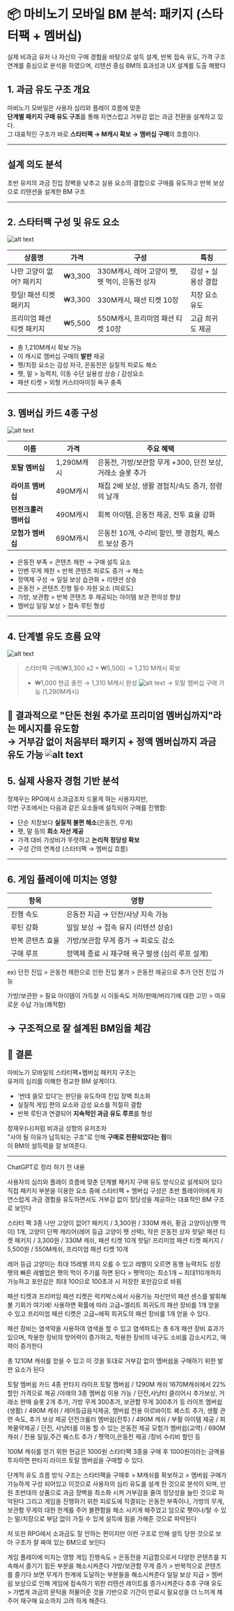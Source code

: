 # 📦 마비노기 모바일 BM 분석: 패키지 (스타터팩 + 멤버십)

실제 비과금 유저 나 자신의 구매 경험을 바탕으로 설득 설계, 반복 접속 유도, 가격 구조 연계를 중심으로 분석을 하였으며, 리텐션 중심 BM의 효과성과 UX 설계를 도출 해봤다

## 1. 과금 유도 구조 개요

마비노기 모바일은 사용자 심리와 플레이 흐름에 맞춘  
**단계별 패키지 구매 유도 구조**를 통해 자연스럽고 거부감 없는 과금 전환을 설계하고 있다.  
그 대표적인 구조가 바로 **스타터팩 → M캐시 확보 → 멤버십 구매**의 흐름이다.

---
## 설계 의도 분석
초반 유저의 과금 진입 장벽을 낮추고 실용 요소의 결합으로 구매를 유도하고 
반복 보상으로 리텐션을 설계한 BM 구조

---


## 2. 스타터팩 구성 및 유도 요소
![alt text](3.PNG.png)

| 상품명 | 가격 | 구성 | 특징 |
|--------|------|------|------|
| 나만 고양이 없어? 패키지 | ₩3,300 | 330M캐시, 레어 고양이 펫, 펫 먹이, 은동전 상자 | 감성 + 실용성 결합 |
| 핫딜! 패션 티켓 패키지 | ₩3,300 | 330M캐시, 패션 티켓 10장 | 치장 요소 유도 |
| 프리미엄 패션 티켓 패키지 | ₩5,500 | 550M캐시, 프리미엄 패션 티켓 10장 | 고급 희귀도 제공 |

- 총 1,210M캐시 확보 가능
- 이 캐시로 멤버십 구매의 **발판** 제공
- 펫/치장 요소는 감성 자극, 은동전은 실질적 피로도 해소
-  펫, 말 > 능력치, 이동 수단 실용성 상승 / 감성요소
- 패션 티켓 > 외형 커스터마이징 욕구 충족


---

## 3. 멤버십 카드 4종 구성
![alt text](4.PNG.png)

| 이름 | 가격 | 주요 혜택 |
|------|------|------------|
| **토탈 멤버십** | 1,290M캐시 | 은동전, 가방/보관함 무게 +300, 던전 보상, 거래소 슬롯 추가 |
| **라이프 멤버십** | 490M캐시 | 채집 2배 보상, 생활 경험치/속도 증가, 정령의 날개 |
| **던전크롤러 멤버십** | 490M캐시 | 회복 아이템, 은동전 제공, 전투 효율 강화 |
| **모험가 멤버십** | 690M캐시 | 은동전 10개, 수리비 할인, 펫 경험치, 퀘스트 보상 증가 |

- 은동전 부족 = 콘텐츠 제한 → 구매 설득 요소
- 인벤 무게 제한 = 반복 콘텐츠 피로도 증가 → 해소
- 정액제 구성 → 일일 보상 습관화 + 리텐션 상승
- 은동전 > 콘텐츠 진행 필수 자원 요소 (피로도)
- 가방, 보관함 > 반복 콘텐츠 후 제공되는 아이템 보관 편의성 향상
- 멤버십 일일 보상 > 접속 루틴 형성

---

## 4. 단계별 유도 흐름 요약

![alt text](<_- visual selection.png>)

> 스타터팩 구매(₩3,300 x2 + ₩5,500) → 1,210 M캐시 확보  
> + ₩1,000 현금 충전 → 1,310 M캐시 완성  ![alt text](2.PNG.png)
> → 토탈 멤버십 구매 가능 (1,290M캐시)

🎯 결과적으로 "단돈 천원 추가로 프리미엄 멤버십까지"라는 메시지를 유도함  
→ 거부감 없이 처음부터 **패키지 + 정액 멤버십**까지 과금 유도 가능
![alt text](1.PNG.png)
---

## 5. 실제 사용자 경험 기반 분석

정재우는 RPG에서 소과금조차 드물게 하는 사용자지만,  
이번 구조에서는 다음과 같은 요소들에 설득되어 구매를 진행함:

- 단순 치장보다 **실질적 불편 해소**(은동전, 무게)
- 펫, 말 등의 **희소 자산 제공**
- 가격 대비 가성비가 뚜렷하고 **논리적 정당성 확보**
- 구성 간의 연계성 (스타터팩 → 멤버십 흐름)

---

## 6. 게임 플레이에 미치는 영향

| 항목 | 영향 |
|------|------|
| 진행 속도 | 은동전 지급 → 던전/사냥 지속 가능 |
| 루틴 강화 | 일일 보상 → 접속 유지 (리텐션 상승) |
| 반복 콘텐츠 효율 | 가방/보관함 무게 증가 → 피로도 감소 |
| 구매 루프 | 정액제 종료 시 재구매 욕구 발생 (심리 루프 설계) |


ex)
던전 진입 > 은동전 제한으로 인한 진입 불가 > 은동전 제공으로 추가 던전 진입 가능

가방/보관한 > 필요 아이템이 가득찰 시 이동속도 저하/판매/버리기에 대한 고민 > 여유로운 수납 가능(쾌적함)

→ 구조적으로 잘 설계된 BM임을 체감
---

## 🧠 결론

마비노기 모바일의 스타터팩+멤버십 패키지 구조는  
유저의 심리를 이해한 정교한 BM 설계이다.

- ‘싼데 쓸모 있다’는 판단을 유도하여 진입 장벽 최소화
- 실질적 게임 편의 요소와 감성 요소를 적절히 결합
- 반복 루틴과 연결되어 **지속적인 과금 유도 루프**를 형성

정재우(나)처럼 비과금 성향의 유저조차  
"사야 될 이유가 납득되는 구조"로 인해 **구매로 전환되었다는 점**이  
이 BM의 설득력을 잘 보여준다.

---
ChatGPT로 정리 하기 전 내용

사용자의 심리와 플레이 흐름에 맞춘  단계별 패키지 구매 유도 방식으로 설계되어 있다
직접 패키지 부분을 이용한 요소 중에 스타터팩 + 멤버십 구성은 초반 플레이어에게 자연스럽게 과금 경험을 유도하면서도 거부감 없이 정당성을 제공하는 대표적인 BM 구조로 보인다

스타터 팩 3종
나만 고양이 없어? 패키지 / 3,300원 / 330M 캐쉬, 황금 고양이상(펫 먹이) 1개, 고양이 단짝 캐리어(레어 등급 고양이 펫 선택), 작은 은동전 상자
핫딜! 패션 티켓 패키지 / 3,300원 / 330M 캐쉬, 패션 티켓 10개
핫딜! 프리미엄 패션 티켓 패키지 / 5,500원 / 550M캐쉬, 프리미엄 패션 티켓 10개

레어 등급 고양이는 최대 15레벨 까지 오를 수 있고 레벨이 오르면 동행 능력치도 성장
펫의 빠른 레벨업은 펫의 먹이 주기를 하면 된다 > 펫먹이는 최소1개 ~ 최대110개까지 가능하고 포만감은 최대 100으로 100초과 시 저장한 포만감으로 바뀜

패션 티켓과 프리머임 패션 티켓은 럭키박스에서 사용가능
자신만의 패션 센스를 발휘해 볼 기회가 여기에!
사용하면 확률에 따라 고급~엘리트 희귀도의 패션 장비를 1개 얻을 수 있고
프리미엄 패션 티켓은 고급~에픽 희귀도의 패션 장비를 1개 얻을 수 있다.

패션 장비는 염색약을 사용하여 염색을 할 수 있고 염색파트는 총 6개
패션 장비 효과가 있으며, 착용한 장비의 방어력이 증가하고, 착용한 장비의 내구도 소비를 감소시키고, 매력이 증가한다

총 1210M 캐쉬를 얻을 수 있고 이 것을 토대로 거부감 없이 멤버쉽을 구매하기 위한 발판 요소가 된다

토탈 멤버쉽 카드 4종
판타지 라이프 토탈 멤버쉽 / 1290M 캐쉬 1670M캐쉬에서 22%할인 가격으로 제공 /아래의 3종 멤버쉽 이용 가능 / 던전,사냥터 클리어시 추가보상, 거래소 판매 슬롯 2개 추가, 가방 무게 300추가, 보관함 무게 300추가 등
라이프 멤버쉽(생활) / 490M 캐쉬 / 레어등급음식제공, 멤버쉽 전용 아르바이트 퀘스트 추가, 생활 관련 속도, 추가 보상 제공
던전크롤러 멤버쉽(전투) / 490M 캐쉬 / 부활 아이템 제공 / 회복물약제공 / 던전, 사냥터를 이용 할 수 있는 은동전 제공
모험가 멤버쉽(교역) / 690M 캐쉬 / 전용 일일,주간 퀘스트 추가 / 펫먹이,은동전 제공 /장비 수리비 할인 등

100M 캐쉬를 얻기 위한 현금은 1000원
스타터팩 3종을 구매 후 1000원이라는 금액을 투자하면
판타지 라이프 토탈 멤버쉽을 구매할 수 있다.

단계적 유도 흐름 방식 구조는
스타터팩을 구매후 > M캐쉬를 확보하고 > 멤버쉽 구매가 가능하게 구성 되어있고
이것으로 사용자의 심리 유도를 설계 한 것으로 분석이 되며,
만원 초반대의 상품으로 과금 장벽을 최소화 시켜 거부감을 줄여 정당성을 늘린 것으로 파악된다
그리고 게임을 진행하기 위한 피로도에 직결되는 은동전 부족이나, 가방의 무게, 보관함 무게의 대한 한계를 주어 불편함을 해소 시키게 해주었고
덤으로 펫이나/탈 수 있는 말/치장으로 부담 없이 가질 수 있게 설득에 힘을 가해준 것으로 파악된다

저 또한 RPG에서 소과금도 잘 안하는 편이지만 이런 구조로 인해 설득 당한 것으로 보아
구조가 잘 짜여 있는 BM으로 보인다

게임 플레이에 미치는 영향
게임 진행속도 > 은동전을 지급함으로서 다양한 콘텐츠를 지속해서 즐기기 힘든 부분을 해소시켜준다
가방/보관함 무게 증가 > 반복적으로 콘텐츠를 즐기다 보면 무게가 한계에 도달하는 부분들을 해소시켜준다
일일 보상 지급 > 멤버쉽 보상으로 인해 게임에 접속하기 위한 리텐션 레이트를 증가시켜준다
추후 구매 유도 > 가볍게 과금의 문턱을 허물어준 것을 기반으로 기간이 만료시 필요성을 더 느끼게 해주어 재구매 요소까지 고려 하게 해준다.
